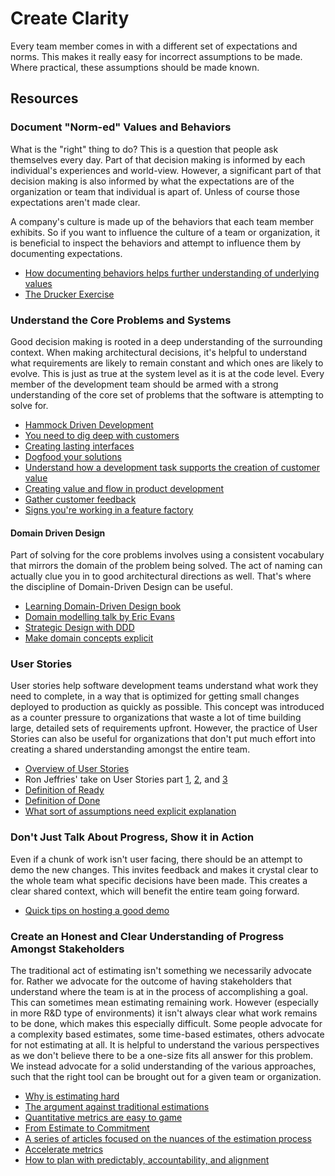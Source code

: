 # Create Clarity

Every team member comes in with a different set of expectations and norms. This makes it really easy for incorrect assumptions to be made. Where practical, these assumptions should be made known.

## Resources

### Document "Norm-ed" Values and Behaviors

What is the "right" thing to do? This is a question that people ask themselves every day. Part of that decision making is informed by each individual's experiences and world-view. However, a significant part of that decision making is also informed by what the expectations are of the organization or team that individual is apart of. Unless of course those expectations aren't made clear.

A company's culture is made up of the behaviors that each team member exhibits. So if you want to influence the culture of a team or organization, it is beneficial to inspect the behaviors and attempt to influence them by documenting expectations.

- [How documenting behaviors helps further understanding of underlying values](https://culturewise.com/blog/who-cares-what-you-believe/)
- [The Drucker Exercise](https://agilewarrior.wordpress.com/2009/11/27/the-drucker-exercise/)

### Understand the Core Problems and Systems

Good decision making is rooted in a deep understanding of the surrounding context. When making architectural decisions, it's helpful to understand what requirements are likely to remain constant and which ones are likely to evolve. This is just as true at the system level as it is at the code level. Every member of the development team should be armed with a strong understanding of the core set of problems that the software is attempting to solve for.

- [Hammock Driven Development](https://www.youtube.com/watch?v=f84n5oFoZBc)
- [You need to dig deep with customers](https://github.com/97-things/97-things-every-programmer-should-know/tree/master/en/thing_97)
- [Creating lasting interfaces](https://www.youtube.com/watch?v=oyLBGkS5ICk)
- [Dogfood your solutions](https://medium.com/agileinsider/dogfooding-a-simple-practice-to-help-you-build-better-products-b5954af4d5f7)
- [Understand how a development task supports the creation of customer value](https://cloud.google.com/architecture/devops/devops-process-work-visibility-in-value-stream)
- [Creating value and flow in product development](https://www.youtube.com/watch?v=NGdx-f-aGXs)
- [Gather customer feedback](https://cloud.google.com/architecture/devops/devops-process-customer-feedback)
- [Signs you're working in a feature factory](https://cutle.fish/blog/12-signs-youre-working-in-a-feature-factory)

#### Domain Driven Design

Part of solving for the core problems involves using a consistent vocabulary that mirrors the domain of the problem being solved. The act of naming can actually clue you in to good architectural directions as well. That's where the discipline of Domain-Driven Design can be useful.

- [Learning Domain-Driven Design book](https://www.amazon.com/Learning-Domain-Driven-Design-Aligning-Architecture/dp/1098100131)
- [Domain modelling talk by Eric Evans](https://www.infoq.com/presentations/model-to-work-evans/)
- [Strategic Design with DDD](https://www.infoq.com/presentations/strategic-design-evans/)
- [Make domain concepts explicit](https://github.com/97-things/97-things-every-programmer-should-know/tree/master/en/thing_11)

### User Stories

User stories help software development teams understand what work they need to complete, in a way that is optimized for getting small changes deployed to production as quickly as possible. This concept was introduced as a counter pressure to organizations that waste a lot of time building large, detailed sets of requirements upfront. However, the practice of User Stories can also be useful for organizations that don't put much effort into creating a shared understanding amongst the entire team.

- [Overview of User Stories](https://www.industriallogic.com/blog/making-user-stories-work-for-you)
- Ron Jeffries' take on User Stories part [1](https://ronjeffries.com/xprog/blog/how-should-user-stories-be-written/), [2](https://ronjeffries.com/xprog/articles/expcardconversationconfirmation/), and [3](https://ronjeffries.com/articles/019-01ff/3cs-revisited/)
- [Definition of Ready](https://www.leadingagile.com/2015/07/definition-of-ready/)
- [Definition of Done](https://www.leadingagile.com/2017/02/definition-of-done/)
- [What sort of assumptions need explicit explanation](https://seilevel.com/requirements/are-there-functional-requirements-in-assumptions-of-use-cases)

### Don't Just Talk About Progress, Show it in Action

Even if a chunk of work isn't user facing, there should be an attempt to demo the new changes. This invites feedback and makes it crystal clear to the whole team what specific decisions have been made. This creates a clear shared context, which will benefit the entire team going forward.

- [Quick tips on hosting a good demo](https://agileforall.com/how-to-give-a-great-sprint-demo/)

### Create an Honest and Clear Understanding of Progress Amongst Stakeholders

The traditional act of estimating isn't something we necessarily advocate for. Rather we advocate for the outcome of having stakeholders that understand where the team is at in the process of accomplishing a goal. This can sometimes mean estimating remaining work. However (especially in more R&D type of environments) it isn't always clear what work remains to be done, which makes this especially difficult. Some people advocate for a complexity based estimates, some time-based estimates, others advocate for not estimating at all. It is helpful to understand the various perspectives as we don't believe there to be a one-size fits all answer for this problem. We instead advocate for a solid understanding of the various approaches, such that the right tool can be brought out for a given team or organization.

- [Why is estimating hard](https://blog.cleancoder.com/uncle-bob/2012/04/20/Why-Is-Estimating-So-Hard.html)
- [The argument against traditional estimations](https://vimeo.com/79128724)
- [Quantitative metrics are easy to game](https://www.nngroup.com/articles/campbells-law/)
- [From Estimate to Commitment](https://8thlight.com/blog/assets/FromEstimateToCommitment-3616004208b867532a7b968743df02b8.pdf)
- [A series of articles focused on the nuances of the estimation process](https://practisingxp.com/tag/estimation/)
- [Accelerate metrics](https://openpracticelibrary.com/blog/accelerate-metrics-software-delivery-performance-measurement/)
- [How to plan with predictably, accountability, and alignment](https://stu.penrose.us/planning)
